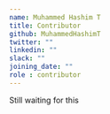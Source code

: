 ```yaml
---
name: Muhammed Hashim T
title: Contributor
github: MuhammedHashimT
twitter: ""
linkedin: ""
slack: ""
joining_date: ""
role : contributor
---
```


Still waiting for this
